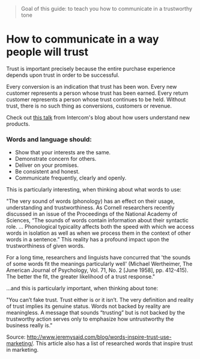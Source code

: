 > Goal of this guide: to teach you how to communicate in a trustworthy tone

# How to communicate in a way people will trust

Trust is important precisely because the entire purchase experience depends upon trust in order to be successful.

Every conversion is an indication that trust has been won. Every new customer represents a person whose trust has been earned. Every return customer represents a person whose trust continues to be held. Without trust, there is no such thing as conversions, customers or revenue.

Check out [this talk](https://blog.intercom.io/users-understand-new-products/) from Intercom's blog about how users understand new products.

### Words and language should:

* Show that your interests are the same.
* Demonstrate concern for others.
* Deliver on your promises.
* Be consistent and honest.
* Communicate frequently, clearly and openly.

This is particularly interesting, when thinking about what words to use:

"The very sound of words (phonology) has an effect on their usage, understanding and trustworthiness. As Cornell researchers recently discussed in an issue of the Proceedings of the National Academy of Sciences, “The sounds of words contain information about their syntactic role. … Phonological typicality affects both the speed with which we access words in isolation as well as when we process them in the context of other words in a sentence.” This reality has a profound impact upon the trustworthiness of given words.

For a long time, researchers and linguists have concurred that 'the sounds of some words fit the meanings particularly well' (Michael Wertheimer, The American Journal of Psychology, Vol. 71, No. 2 [June 1958], pp. 412-415). The better the fit, the greater likelihood of a trust response."

…and this is particularly important, when thinking about tone:

"You can’t fake trust. Trust either is or it isn’t. The very definition and reality of trust implies its genuine status. Words not backed by reality are meaningless. A message that sounds “trusting” but is not backed by the trustworthy action serves only to emphasize how untrustworthy the business really is."

Source: http://www.jeremysaid.com/blog/words-inspire-trust-use-marketing/. This article also has a list of researched words that inspire trust in marketing.
